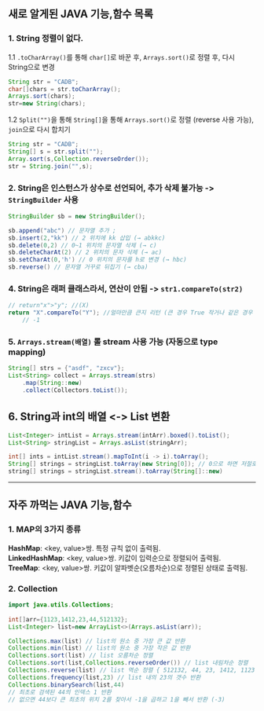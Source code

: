 ## 새로 알게된 JAVA 기능,함수 목록

### 1. String 정렬이 없다.

1.1 `.toCharArray()`를 통해 `char[]`로 바꾼 후, `Arrays.sort()`로 정렬 후, 다시 String으로 변경

```java
String str = "CADB";
char[]chars = str.toCharArray();
Arrays.sort(chars);
str=new String(chars);
```

1.2 `Split("")`을 통해 `String[]`을 통해 `Arrays.sort()`로 정렬 (reverse 사용 가능), `join`으로 다시 합치기

```java
String str = "CADB";
String[] s = str.split("");
Array.sort(s,Collection.reverseOrder());
str = String.join("",s);
```

### 2. String은 인스턴스가 상수로 선언되어, 추가 삭제 불가능 -> `StringBuilder` 사용

```java
StringBuilder sb = new StringBuilder();

sb.append("abc") // 문자열 추가 ;
sb.insert(2,"kk") // 2 위치에 kk 삽입 (→ abkkc)
sb.delete(0,2) // 0~1 위치의 문자열 삭제 (→ c)
sb.deleteCharAt(2) // 2 위치의 문자 삭제 (→ ac)
sb.setCharAt(0,'h') // 0 위치의 문자를 h로 변경 (→ hbc)
sb.reverse() // 문자열 거꾸로 뒤집기 (→ cba)
```

### 4. String은 래퍼 클래스라서, 연산이 안됨 -> `str1.compareTo(str2)`

```java
// return"x">"y"; //(X)
return "X".compareTo("Y"); //얼마만큼 큰지 리턴 (큰 경우 True 작거나 같은 경우 FALSE)
    // -1
```

### 5. `Arrays.stream(배열)` 롤 stream 사용 가능 (자동으로 type mapping)
```java
String[] strs = {"asdf", "zxcv"};
List<String> collect = Arrays.stream(strs)
    .map(String::new)
    .collect(Collectors.toList());
```

## 6. String과 int의 배열 <-> List 변환
```java
List<Integer> intList = Arrays.stream(intArr).boxed().toList();
List<String> stringList = Arrays.asList(stringArr);

int[] ints = intList.stream().mapToInt(i -> i).toArray();
String[] strings = stringList.toArray(new String[0]); // 0으로 하면 저절로 숫자에 맞게 증가
string[] strings = stringList.stream().toArray(String[]::new)
```
----------------------------------------------------------------------

## 자주 까먹는 JAVA 기능,함수

### 1. MAP의 3가지 종류<br>

**HashMap**: <key, value>쌍. 특정 규칙 없이 출력됨.<br>
**LinkedHashMap**: <key, value>쌍. 키값이 입력순으로 정렬되어 출력됨.<br>
**TreeMap**: <key, value>쌍. 키값이 알파벳순(오름차순)으로 정렬된 상태로 출력됨.<br>

### 2. Collection

```java
import java.utils.Collections;
        
int[]arr={1123,1412,23,44,512132};
List<Integer> list=new ArrayList<>(Arrays.asList(arr));

Collections.max(list) // list의 원소 중 가장 큰 값 반환
Collections.min(list) // list의 원소 중 가장 작은 값 반환
Collections.sort(list) // list 오름차순 정렬
Collections.sort(list,Collections.reverseOrder()) // list 내림차순 정렬
Collections.reverse(list) // list 역순 정렬 { 512132, 44, 23, 1412, 1123 }
Collections.frequency(list,23) // list 내의 23의 갯수 반환
Collections.binarySearch(list,44)
// 최초로 검색된 44의 인덱스 1 반환
// 없으면 44보다 큰 최초의 위치 2를 찾아서 -1을 곱하고 1을 빼서 반환 (-3)
```